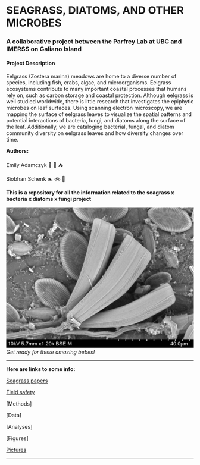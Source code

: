 # SEAGRASS, DIATOMS, AND OTHER MICROBES
### A collaborative project between the Parfrey Lab at UBC and IMERSS on Galiano Island


#### Project Description
Eelgrass (Zostera marina) meadows are home to a diverse number of species, including fish, crabs, algae, and microorganisms. Eelgrass ecosystems contribute to many important coastal processes that humans rely on, such as carbon storage and coastal protection. Although eelgrass is well studied worldwide, there is little research that investigates the epiphytic microbes on leaf surfaces. Using scanning electron microscopy, we are mapping the surface of eelgrass leaves to visualize the spatial patterns and potential interactions of bacteria, fungi, and diatoms along the surface of the leaf. Additionally, we are cataloging bacterial, fungal, and diatom community diversity on eelgrass leaves and how diversity changes over time. 


**Authors:**

Emily Adamczyk :ocean: :sunrise_over_mountains: :tent:

Siobhan Schenk :swimmer: :bike: :runner:


**This is a repository for all the information related to the seagrass x bacteria x diatoms x fungi project**


![](https://github.com/eadamczyk/seagrass_diatoms_microbes/blob/master/pictures/diatoms_on_seagrass_SEM.jpg)
*Get ready for these amazing bebes!*

---------------------------------------------------------------------------------------------------------------------------------

**Here are links to some info:**

[Seagrass papers](https://github.com/eadamczyk/seagrass_diatoms_microbes/tree/master/papers)

[Field safety](https://github.com/eadamczyk/seagrass_diatoms_microbes/tree/master/safety_documents)

[Methods]

[Data]

[Analyses]

[Figures]

[Pictures](https://github.com/eadamczyk/seagrass_diatoms_microbes/tree/master/pictures)

---------------------------------------------------------------------------------------------------------------------------------

